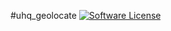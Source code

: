 #uhq_geolocate
[![Software License](https://img.shields.io/badge/license-GPL-brightgreen.svg?style=flat)](LICENSE) 



